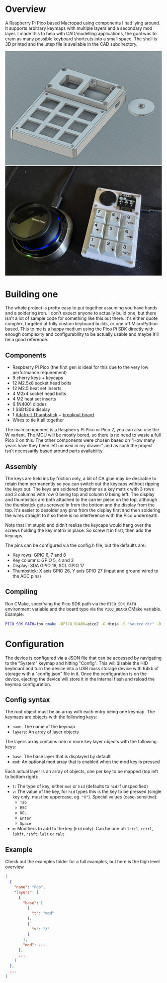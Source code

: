 # Overview

A Raspberry Pi Pico based Macropad using components I had lying around. It supports arbitrary keymaps with multiple layers and a secondary mod layer. I made this to help with CAD/modelling applications, the goal was to cram as many possible keyboard shortcuts into a small space. The shell is 3D printed and the .step file is available in the CAD subdirectory.

![img.png](images/cad.png)
![img.png](images/real.png)

# Building one

The whole project is pretty easy to put together assuming you have hands and a soldering iron. I don't expect anyone to actually build one, but there isn't a lot of sample code for something like this out there. It's either quote complex, targeted at fully custom keyboard builds, or one off MicroPython based. This to me is a happy medium using the Pico Pi SDK directly with enough complexity and configurability to be actually usable and maybe it'll be a good reference.

## Components

 - Raspberry Pi Pico (the first gen is ideal for this due to the very low performance requirement)
 - 9 cherry keys + keycaps
 - 12 M2.5x8 socket head bolts
 - 12 M2.5 heat set inserts
 - 4 M2x4 socket head bolts
 - 4 M2 heat set inserts
 - 6 1N4001 diodes
 - 1 SSD1306 display
 - 1 [Adafruit Thumbstick](https://www.adafruit.com/product/2765) + [breakout board](https://www.adafruit.com/product/3246)
 - Wires to tie it all together

The main component is a Raspberry Pi Pico or Pico 2, you can also use the W variant. The MCU will be mostly bored, so there is no need to waste a full Pico 2 on this. The other components were chosen based on "How many years have they been left unused in my drawer" and as such the project isn't necessarily based around parts availability.

## Assembly

The keys are held ins by friction only, a bit of CA glue may be desirable to retain them permanently so you can switch out the keycaps without ripping the keys out. The keys are soldered together as a key matrix with 3 rows and 3 columns with row 0 being top and column 0 being left. The display and thumbstick are both attached to the carrier piece on the top, although the thumbstick gets screwed in from the bottom and the display from the top. It's easier to desolder any pins from the display first and then soldering the wires straight to it so there is no interference with the Pico underneath.

Note that I'm stupid and didn't realize the keycaps would hang over the screws holding the key matrix in place. So screw it in first, then add the keycaps.

The pins can be configured via the config.h file, but the defaults are:

 - Key rows: GPIO 6, 7 and 8
 - Key columns: GPIO 5, 4 and 3
 - Display: SDA GPIO 16, SCL GPIO 17
 - Thumbstick: X axis GPIO 26, Y axis GPIO 27 (input and ground wired to the ADC pins)

## Compiling

Run CMake, specifying the Pico SDK path via the `PICO_SDK_PATH` environment variable and the board type via the `PICO_BOARD` CMake variable. Example:

```sh
PICO_SDK_PATH=foo cmake -DPICO_BOARD=pico2 -G Ninja -S "source dir" -B "binary dir"
```

# Configuration

The device is configured via a JSON file that can be accessed by navigating to the "System" keymap and hitting "Config". This will disable the HID keyboard and turn the device into a USB mass storage device with 64kb of storage with a "config.json" file in it. Once the configuration is on the device, ejecting the device will store it in the internal flash and reload the keymap configuration.

## Config syntax

The root object must be an array with each entry being one keymap. The keymaps are objects with the following keys:

 - `name`: The name of the keymap
 - `layers`: An array of layer objects

The layers array contains one or more key layer objects with the following keys:

 - `base`: The base layer that is displayed by default
 - `mod`: An optional mod array that is enabled when the mod key is pressed

Each actual layer is an array of objects, one per key to be mapped (top left to bottom right):

 - `t`: The type of key, either `mod` or `hid` (defaults to `hid` if unspecified)
 - `v`: The value of the key, for `hid` types this is the key to be pressed (single key only, must be uppercase, eg. `"X"`). Special values (case-sensitive):
    - `Tab`
    - `ESC`
    - `DEL`
    - `Enter`
    - `Space`
 - `m`: Modifiers to add to the key (`hid` only). Can be one of: `lctrl`, `rctrl`, `lshft`, `rshft`, `lalt` or `ralt`

## Example

Check out the examples folder for a full examples, but here is the high level overview

```json
[
  {
    "name": "Foo",
    "layers": [
      {
        "base": [
          {
            "t": "mod"
          },
          {
            "v": "X"
          }
        ],
        "mod": ...
      },
      ...
    ]
  },
  ...
]
```


